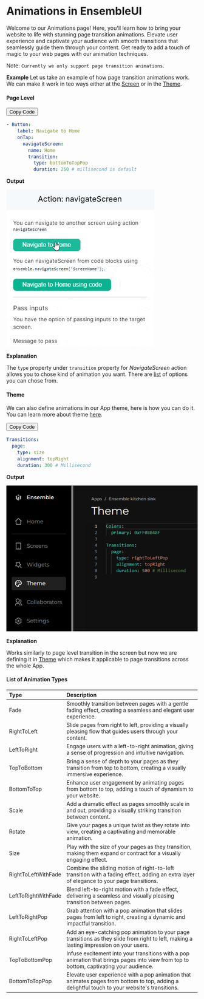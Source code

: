 # Animations in EnsembleUI

Welcome to our Animations page! Here, you'll learn how to bring your website to life with stunning page transition animations. Elevate user experience and captivate your audience with smooth transitions that seamlessly guide them through your content. Get ready to add a touch of magic to your web pages with our animation techniques.

Note: `Currently we only support page transition animations`.

**Example**
Let us take an example of how page transition animations work. We can make it work in teo ways either at the [Screen](#page-level-code) or in the [Theme](#theme).

#### Page Level

<div class="code-container" markdown=1>
  <button onclick="copyCode()" class="copy-code-button">Copy Code</button>

```yaml
- Button:
    label: Navigate to Home
    onTap:
      navigateScreen:
        name: Home
        transition:
          type: bottomToTopPop
          duration: 250 # millisecond is default
```

</div>

**Output**

![Alt text](<7-12-2023 (23-21-29).gif>)

**Explanation**

The `type` property under `transition` property for _NavigateScreen_ action allows you to chose kind of animation you want. There are [list](#list-of-animation-types) of options you can chose from.

#### Theme

We can also define animations in our App theme, here is how you can do it. You can learn more about theme [here]().

<div class="code-container" markdown=1>
  <button onclick="copyCode()" class="copy-code-button">Copy Code</button>

```yaml
Transitions:
  page:
    type: size
    alignment: topRight
    duration: 300 # Millisecond
```

</div>

**Output**

![Alt text](image.png)

**Explanation**

Works similarly to page level transition in the screen but now we are defining it in [Theme]() which makes it applicable to page transitions across the whole App.

#### List of Animation Types

| Type                | Description                                                                                                                                   |
| :------------------ | :-------------------------------------------------------------------------------------------------------------------------------------------- |
| Fade                | Smoothly transition between pages with a gentle fading effect, creating a seamless and elegant user experience.                               |
| RightToLeft         | Slide pages from right to left, providing a visually pleasing flow that guides users through your content.                                    |
| LeftToRight         | Engage users with a left-to-right animation, giving a sense of progression and intuitive navigation.                                          |
| TopToBottom         | Bring a sense of depth to your pages as they transition from top to bottom, creating a visually immersive experience.                         |
| BottomToTop         | Enhance user engagement by animating pages from bottom to top, adding a touch of dynamism to your website.                                    |
| Scale               | Add a dramatic effect as pages smoothly scale in and out, providing a visually striking transition between content.                           |
| Rotate              | Give your pages a unique twist as they rotate into view, creating a captivating and memorable animation.                                      |
| Size                | Play with the size of your pages as they transition, making them expand or contract for a visually engaging effect.                           |
| RightToLeftWithFade | Combine the sliding motion of right-to-left transition with a fading effect, adding an extra layer of elegance to your page transitions.      |
| LeftToRightWithFade | Blend left-to-right motion with a fade effect, delivering a seamless and visually pleasing transition between pages.                          |
| LeftToRightPop      | Grab attention with a pop animation that slides pages from left to right, creating a dynamic and impactful transition.                        |
| RightToLeftPop      | Add an eye-catching pop animation to your page transitions as they slide from right to left, making a lasting impression on your users.       |
| TopToBottomPop      | Infuse excitement into your transitions with a pop animation that brings pages into view from top to bottom, captivating your audience.       |
| BottomToTopPop      | Elevate user experience with a pop animation that animates pages from bottom to top, adding a delightful touch to your website's transitions. |
